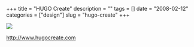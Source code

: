 +++
title = "HUGO Create"
description = ""
tags = []
date = "2008-02-12"
categories = ["design"]
slug = "hugo-create"
+++


 

  <div id="screens-thumbs" class="clearfix">
    <div class="txt-center" id="design-submission"><a href="http://www.hugocreate.com/"><img id='bluga-thumbnail-1159' class='bluga-thumbnail large' src='http://media.konigi.com/bluga/
wt47f303efb6d7c_0.jpg'/></a></div>  
  </div>   
<p><a href="http://www.hugocreate.com/">http://www.hugocreate.com</a></p>




